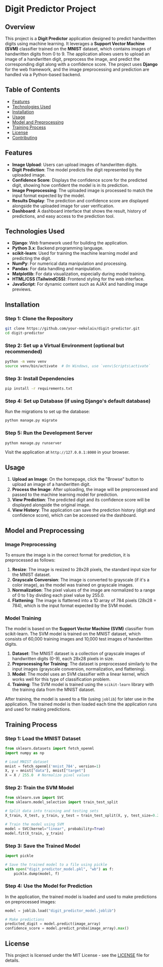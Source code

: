 # Digit Predictor Project

## Overview

This project is a **Digit Predictor** application designed to predict handwritten digits using machine learning. It leverages a **Support Vector Machine (SVM)** classifier trained on the **MNIST** dataset, which contains images of handwritten digits from 0 to 9. The application allows users to upload an image of a handwritten digit, preprocess the image, and predict the corresponding digit along with a confidence score. The project uses **Django** for the web framework, and the image preprocessing and prediction are handled via a Python-based backend.

## Table of Contents

* [Features](#features)
* [Technologies Used](#technologies-used)
* [Installation](#installation)
* [Usage](#usage)
* [Model and Preprocessing](#model-and-preprocessing)
* [Training Process](#training-process)
* [License](#license)
* [Contributing](#contributing)

## Features

* **Image Upload**: Users can upload images of handwritten digits.
* **Digit Prediction**: The model predicts the digit represented by the uploaded image.
* **Confidence Score**: Displays the confidence score for the predicted digit, showing how confident the model is in its prediction.
* **Image Preprocessing**: The uploaded image is processed to match the input format expected by the model.
* **Results Display**: The prediction and confidence score are displayed alongside the uploaded image for user verification.
* **Dashboard**: A dashboard interface that shows the result, history of predictions, and easy access to the prediction tool.

## Technologies Used

* **Django**: Web framework used for building the application.
* **Python 3.x**: Backend programming language.
* **scikit-learn**: Used for training the machine learning model and predicting the digit.
* **NumPy**: For numerical data manipulation and processing.
* **Pandas**: For data handling and manipulation.
* **Matplotlib**: For data visualization, especially during model training.
* **HTML/CSS (TailwindCSS)**: Frontend styling for the web interface.
* **JavaScript**: For dynamic content such as AJAX and handling image previews.

## Installation

### Step 1: Clone the Repository

```bash
git clone https://github.com/your-nekolaiv/digit-predictor.git
cd digit-predictor
```

### Step 2: Set up a Virtual Environment (optional but recommended)

```bash
python -m venv venv
source venv/bin/activate  # On Windows, use `venv\Scripts\activate`
```

### Step 3: Install Dependencies

```bash
pip install -r requirements.txt
```

### Step 4: Set up Database (if using Django's default database)

Run the migrations to set up the database:

```bash
python manage.py migrate
```

### Step 5: Run the Development Server

```bash
python manage.py runserver
```

Visit the application at `http://127.0.0.1:8000` in your browser.

## Usage

1. **Upload an Image**: On the homepage, click the "Browse" button to upload an image of a handwritten digit.
2. **Process the Image**: After uploading, the image will be preprocessed and passed to the machine learning model for prediction.
3. **View Prediction**: The predicted digit and its confidence score will be displayed alongside the original image.
4. **View History**: The application can save the prediction history (digit and confidence score), which can be accessed via the dashboard.

## Model and Preprocessing

### Image Preprocessing

To ensure the image is in the correct format for prediction, it is preprocessed as follows:

1. **Resize**: The image is resized to 28x28 pixels, the standard input size for the MNIST dataset.
2. **Grayscale Conversion**: The image is converted to grayscale (if it's a color image), as the model was trained on grayscale images.
3. **Normalization**: The pixel values of the image are normalized to a range of 0 to 1 by dividing each pixel value by 255.0.
4. **Flattening**: The image is flattened into a 1D array of 784 pixels (28x28 = 784), which is the input format expected by the SVM model.

### Model Training

The model is based on the **Support Vector Machine (SVM)** classifier from scikit-learn. The SVM model is trained on the MNIST dataset, which consists of 60,000 training images and 10,000 test images of handwritten digits.

1. **Dataset**: The MNIST dataset is a collection of grayscale images of handwritten digits (0-9), each 28x28 pixels in size.
2. **Preprocessing for Training**: The dataset is preprocessed similarly to the input images (grayscale conversion, normalization, and flattening).
3. **Model**: The model uses an SVM classifier with a linear kernel, which works well for this type of classification problem.
4. **Training**: The SVM model is trained using the `scikit-learn` library with the training data from the MNIST dataset.

After training, the model is saved to a file (using `joblib`) for later use in the application. The trained model is then loaded each time the application runs and used for making predictions.

## Training Process

### Step 1: Load the MNIST Dataset

```python
from sklearn.datasets import fetch_openml
import numpy as np

# Load MNIST dataset
mnist = fetch_openml('mnist_784', version=1)
X, y = mnist["data"], mnist["target"]
X = X / 255.0  # Normalize pixel values
```

### Step 2: Train the SVM Model

```python
from sklearn.svm import SVC
from sklearn.model_selection import train_test_split

# Split data into training and testing sets
X_train, X_test, y_train, y_test = train_test_split(X, y, test_size=0.2, random_state=42)

# Train the model using SVM
model = SVC(kernel="linear", probability=True)
model.fit(X_train, y_train)
```

### Step 3: Save the Trained Model

```python
import pickle

# Save the trained model to a file using pickle
with open("digit_predictor_model.pkl", "wb") as f:
    pickle.dump(model, f)
```

### Step 4: Use the Model for Prediction

In the application, the trained model is loaded and used to make predictions on preprocessed images:

```python
model = joblib.load("digit_predictor_model.joblib")

# Make predictions
predicted_digit = model.predict(image_array)
confidence_score = model.predict_proba(image_array).max()
```

## License

This project is licensed under the MIT License - see the [LICENSE](LICENSE) file for details.
